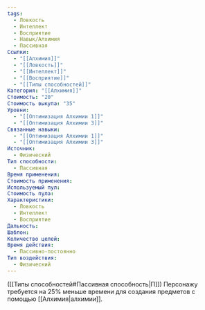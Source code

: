 ```yaml
---
tags:
  - Ловкость
  - Интеллект
  - Восприятие
  - Навык/Алхимия
  - Пассивная
Ссылки:
  - "[[Алхимия]]"
  - "[[Ловкость]]"
  - "[[Интеллект]]"
  - "[[Восприятие]]"
  - "[[Типы способностей]]"
Категория: "[[Алхимия]]"
Стоимость: "20"
Стоимость выкупа: "35"
Уровни:
  - "[[Оптимизация Алхимии 1]]"
  - "[[Оптимизация Алхимии 3]]"
Связанные навыки:
  - "[[Оптимизация Алхимии 1]]"
  - "[[Оптимизация Алхимии 3]]"
Источник:
  - Физический
Тип способности:
  - Пассивная
Время применения: 
Стоимость применения: 
Используемый пул: 
Стоимость пула: 
Характеристики:
  - Ловкость
  - Интеллект
  - Восприятие
Дальность: 
Шаблон: 
Количество целей: 
Время действия:
  - Пассивно-постоянно
Тип воздействия:
  - Физический
---
```

([[Типы способностей#Пассивная способность|П]]) Персонажу требуется на 25% меньше времени для создания предметов с помощью [[Алхимия|алхимии]]. 